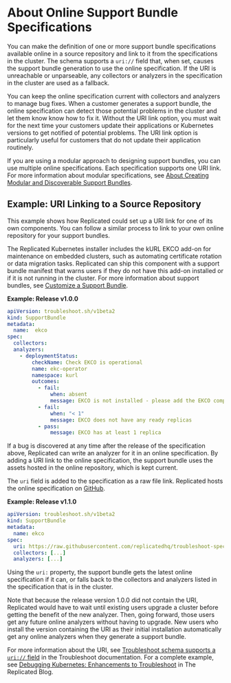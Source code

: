 # About Online Support Bundle Specifications

You can make the definition of one or more support bundle specifications available online in a source repository and link to it from the specifications in the cluster. The schema supports a `uri://` field that, when set, causes the support bundle generation to use the online specification. If the URI is unreachable or unparseable, any collectors or analyzers in the specification in the cluster are used as a fallback. 

You can keep the online specification current with collectors and analyzers to manage bug fixes. When a customer generates a support bundle, the online specification can detect those potential problems in the cluster and let them know know how to fix it. Without the URI link option, you must wait for the next time your customers update their applications or Kubernetes versions to get notified of potential problems. The URI link option is particularly useful for customers that do not update their application routinely.

If you are using a modular approach to designing support bundles, you can use multiple online specifications. Each specification supports one URI link. For more information about modular specifications, see [About Creating Modular and Discoverable Support Bundles](support-modular-support-bundle-specs).

## Example: URI Linking to a Source Repository

This example shows how Replicated could set up a URI link for one of its own components. You can follow a similar process to link to your own online repository for your support bundles.

The Replicated Kubernetes installer includes the kURL EKCO add-on for maintenance on embedded clusters, such as automating certificate rotation or data migration tasks. 
Replicated can ship this component with a support bundle manifest that warns users if they do not have this add-on installed or if it is not running in the cluster. For more information about support bundles, see [Customize a Support Bundle](preflight-support-bundle-creating#customize-a-support-bundle).

**Example: Release v1.0.0**

```yaml
apiVersion: troubleshoot.sh/v1beta2
kind: SupportBundle
metadata:
  name:  ekco
spec:
  collectors:
  analyzers:
    - deploymentStatus:
        checkName: Check EKCO is operational
        name: ekc-operator
        namespace: kurl
        outcomes:
          - fail:
              when: absent
              message: EKCO is not installed - please add the EKCO component to your kURL spec and re-run the installer script
          - fail:
              when: "< 1"
              message: EKCO does not have any ready replicas
          - pass:
              message: EKCO has at least 1 replica
```

If a bug is discovered at any time after the release of the specification above, Replicated can write an analyzer for it in an online specification. By adding a URI link to the online specification, the support bundle uses the assets hosted in the online repository, which is kept current.

The `uri` field is added to the specification as a raw file link. Replicated hosts the online specification on [GitHub](https://github.com/replicatedhq/troubleshoot-specs/blob/main/in-cluster/default.yaml).

**Example: Release v1.1.0**

```yaml
apiVersion: troubleshoot.sh/v1beta2
kind: SupportBundle
metadata:
  name: ekco
spec:
  uri: https://raw.githubusercontent.com/replicatedhq/troubleshoot-specs/main/in-cluster/default.yaml
  collectors: [...]
  analyzers: [...]
```

Using the `uri:` property, the support bundle gets the latest online specification if it can, or falls back to the collectors and analyzers listed in the specification that is in the cluster.

Note that because the release version 1.0.0 did not contain the URI, Replicated would have to wait until existing users upgrade a cluster before getting the benefit of the new analyzer. Then, going forward, those users get any future online analyzers without having to upgrade. New users who install the version containing the URI as their initial installation automatically get any online analyzers when they generate a support bundle.

For more information about the URI, see [Troubleshoot schema supports a `uri://` field](https://troubleshoot.sh/docs/support-bundle/supportbundle/#uri) in the Troubleshoot documentation. For a complete example, see [Debugging Kubernetes: Enhancements to Troubleshoot](https://www.replicated.com/blog/debugging-kubernetes-enhancements-to-troubleshoot/#Using-online-specs-for-support-bundles) in The Replicated Blog.
